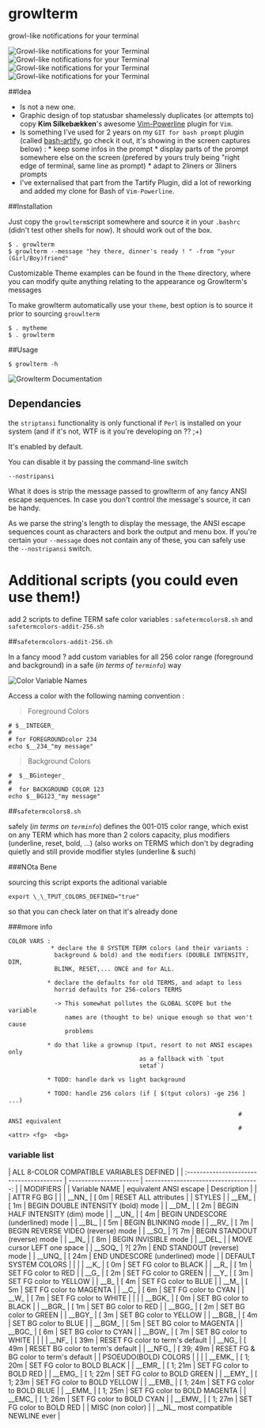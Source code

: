 growlterm
=========

growl-like notifications for your terminal

![Growl-like notifications for your Terminal](https://github.com/peterhost/growlterm/raw/master/img/growl-terminal.png)
![Growl-like notifications for your Terminal](https://github.com/peterhost/growlterm/raw/master/img/growlterm-info.png)
![Growl-like notifications for your Terminal](https://github.com/peterhost/growlterm/raw/master/img/growlterm-warning.png)
![Growl-like notifications for your Terminal](https://github.com/peterhost/growlterm/raw/master/img/growlterm-error.png)


##Idea

* Is not a new one.
* Graphic design of top statusbar shamelessly duplicates (or attempts to) 
  copy **Kim Silkebækken**'s awesome [Vim-Powerline](https://github.com/Lokaltog/vim-powerline) 
  plugin for `Vim`.
* Is something I've used for 2 years on my `GIT for bash prompt` plugin (called
  [bash-artify](https://github.com/peterhost/bash-tartify), go check it out, it's showing
  in the screen captures below) :
        * keep some infos in the prompt
        * display parts of the prompt somewhere else on the screen (prefered by 
          yours truly being "right edge of terminal, same line as prompt)
        * adapt to 2liners or 3liners prompts
* I've externalised that part from the Tartify Plugin, did a lot of reworking and added
  my clone for Bash of `Vim-Powerline`.

##Installation

Just copy the `growlterm`script somewhere and source it in your
`.bashrc` (didn't test other shells for now). It should work out of the
box.

    $ . growlterm
    $ growlterm --message "hey there, dinner's ready ! " -from "your (Girl/Boy)friend"

Customizable Theme examples can be found in the `Theme` directory, where
you can modify quite anything relating to the appearance og Growlterm's
messages

To make growlterm automatically use your `theme`, best option is to
source it prior to sourcing `grouwlterm`

    $ . mytheme
    $ . growlterm

##Usage

    $ growlterm -h

![Growlterm Documentation](https://github.com/peterhost/growlterm/raw/master/img/growlterm-help.png)

## Dependancies

the `striptansi` functionality is only functional if `Perl` is
installed on your system (and if it's not, WTF is it you're developing
on ?? ;+)

It's enabled by default.

You can disable it by passing the command-line switch

    --nostripansi

What it does is strip the message passed to growlterm of any fancy ANSI
escape sequences. In case you don't control the message's source, it can
be handy.

As we parse the string's length to display the message, the ANSI escape
sequences count as characters and bork the output and menu box. If
you're certain your `--message` does not contain any of these, you can
safely use the `--nostripansi` switch.




# Additional scripts (you could even use them!)

add 2 scripts to define TERM safe color variables : `safetermcolors8.sh`
and `safetermcolors-addit-256.sh`


##`safetermcolors-addit-256.sh`

In a fancy mood ? add custom variables for all 256 color range
(foreground and background) in a safe (*in terms of `terminfo`*) way



![Color Variable Names](https://github.com/peterhost/bash-tidbits/raw/master/color/img/256colors.png)

Access a color with the following naming convention :

>Foreground Colors

    # $__INTEGER_
    #
    # for FOREGROUNDcolor 234
    echo $__234_"my message"

>Background Colors

    #  $__BGinteger_
    #
    #  for BACKGROUND COLOR 123
    echo $__BG123_"my message"

##`safetermcolors8.sh`

safely (*in terms on `terminfo`*) defines the 001-015 color range, which
exist on any TERM which has more than 2 colors capacity, plus modifiers
(underline, reset, bold, ...) (also works on TERMS which don't by
degrading quietly and still provide modifier styles (underline & such)


###NOta Bene

sourcing this script exports the aditional variable

    export \_\_TPUT_COLORS_DEFINED="true"

so that you can check later on that it's already done


###more info

    COLOR VARS :
                * declare the 8 SYSTEM TERM colors (and their variants :
                 background & bold) and the modifiers (DOUBLE INTENSITY, DIM,
                 BLINK, RESET,... ONCE and for ALL.

               * declare the defaults for old TERMS, and adapt to less
                 horrid defaults for 256-colors TERMS

                 -> This somewhat pollutes the GLOBAL SCOPE but the variable
                    names are (thought to be) unique enough so that won't cause
                    problems

               * do that like a grownup (tput, resort to not ANSI escapes only
                                         as a fallback with `tput
                                         setaf`)

               * TODO: handle dark vs light background

               * TODO: handle 256 colors (if [ $(tput colors) -ge 256 ] ...)

                                                                     # ANSI equivalent
                                                                     # <attr> <fg>  <bg>
### variable list

| ALL 8-COLOR COMPATIBLE VARIABLES DEFINED |
| :--------------------------------------- | ---------------------- | ------------------------------------: |
| MODIFIERS                                |
| Variable NAME                            | equivalent ANSI escape | Description                           |
|                                          | ATTR   FG   BG         |                                       |
| \_\_NN\_                                 | \[ 0m                  | RESET ALL attributes                  |
| STYLES                                   |
| \_\_EM\_                                 | \[ 1m                  | BEGIN DOUBLE INTENSITY (bold) mode    |
| \_\_DM\_                                 | \[ 2m                  | BEGIN HALF INTENSITY    (dim) mode    |
| \_\_UN\_                                 | \[ 4m                  | BEGIN UNDESCORE  (underlined) mode    |
| \_\_BL\_                                 | \[ 5m                  | BEGIN BLINKING                mode    |
| \_\_RV\_                                 | \[ 7m                  | BEGIN REVERSE VIDEO (reverse) mode    |
| \_\_SO\_                                 | ?\[ 7m                 | BEGIN STANDOUT      (reverse) mode    |
| \_\_IN\_                                 | \[ 8m                  | BEGIN INVISIBLE               mode    |
| \_\_DEL\_                                |                        | MOVE cursor LEFT one space            |
| \_\_SOQ\_                                | ?\[ 27m                | END   STANDOUT      (reverse) mode    |
| \_\_UNQ\_                                | \[ 24m                 | END   UNDESCORE  (underlined) mode    |
| DEFAULT SYSTEM COLORS                    |
| <Foreground>                             |
| \_\_K\_                                  | \[       0m            | SET   FG color to BLACK               |
| \_\_R\_                                  | \[       1m            | SET   FG color to RED                 |
| \_\_G\_                                  | \[       2m            | SET   FG color to GREEN               |
| \_\_Y\_                                  | \[       3m            | SET   FG color to YELLOW              |
| \_\_B\_                                  | \[       4m            | SET   FG color to BLUE                |
| \_\_M\_                                  | \[       5m            | SET   FG color to MAGENTA             |
| \_\_C\_                                  | \[       6m            | SET   FG color to CYAN                |
| \_\_W\_                                  | \[       7m            | SET   FG color to WHITE               |
| <Backgound>                              |
| \_\_BGK\_                                | \[       0m            | SET   BG color to BLACK               |
| \_\_BGR\_                                | \[       1m            | SET   BG color to RED                 |
| \_\_BGG\_                                | \[       2m            | SET   BG color to GREEN               |
| \_\_BGY\_                                | \[       3m            | SET   BG color to YELLOW              |
| \_\_BGB\_                                | \[       4m            | SET   BG color to BLUE                |
| \_\_BGM\_                                | \[       5m            | SET   BG color to MAGENTA             |
| \_\_BGC\_                                | \[       6m            | SET   BG color to CYAN                |
| \_\_BGW\_                                | \[       7m            | SET   BG color to WHITE               |
| <reset>                                  |
| \_\_NF\_                                 | \[       39m           | RESET FG color to term's default      |
| \_\_NG\_                                 | \[             49m     | RESET BG color to term's default      |
| \_\_NFG\_                                | \[       39;   49m     | RESET FG & BG color to term's default |
| PSOEUDO(BOLD) COLORS                     |
| <Foreground-bold>                        |
| \_\_EMK\_                                | \[ 1;    20m           | SET   FG color to BOLD BLACK          |
| \_\_EMR\_                                | \[ 1;    21m           | SET   FG color to BOLD RED            |
| \_\_EMG\_                                | \[ 1;    22m           | SET   FG color to BOLD GREEN          |
| \_\_EMY\_                                | \[ 1;    23m           | SET   FG color to BOLD YELLOW         |
| \_\_EMB\_                                | \[ 1;    24m           | SET   FG color to BOLD BLUE           |
| \_\_EMM\_                                | \[ 1;    25m           | SET   FG color to BOLD MAGENTA        |
| \_\_EMC\_                                | \[ 1;    26m           | SET   FG color to BOLD CYAN           |
| \_\_EMW\_                                | \[ 1;    27m           | SET   FG color to BOLD RED            |
| MISC (non color)                         |
| \_\_NL\_   most compatible NEWLINE ever  |

